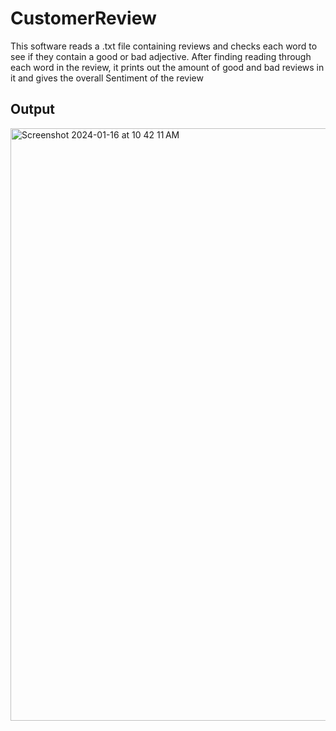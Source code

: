 # CustomerReview
This software reads a .txt file containing reviews and checks each word to see if they contain a good or bad adjective. After finding reading through each word in the review, it prints out the amount of good and bad reviews in it and gives the overall Sentiment of the review 

## Output 
<img width="948" alt="Screenshot 2024-01-16 at 10 42 11 AM" src="https://github.com/cfederoff/ReviewScraper/assets/51100944/f87d1ef6-b851-4e70-be31-0e6f3465eb1f">
